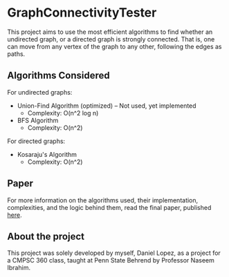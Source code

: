 # GraphConnectivityTester
This project aims to use the most efficient algorithms to find whether an undirected graph, or a directed graph is strongly connected. That is, one can move from any vertex of the graph to any other, following the edges as paths.
## Algorithms Considered
For undirected graphs:
* Union-Find Algorithm (optimized) – Not used, yet implemented
  * Complexity: O(n^2 log n)
* BFS Algorithm
  * Complexity: O(n^2)

For directed graphs:
* Kosaraju's Algorithm
  * Complexity: O(n^2)
 
## Paper
For more information on the algorithms used, their implementation, complexities, and the logic behind them, read the final paper, published <a target="_blank" href="https://www.dropbox.com/s/ec4enkk3easpgv8/Graph%20Connectivity%20Final%20Project%20Paper.pdf?dl=0">here</a>.
 
## About the project
This project was solely developed by myself, Daniel Lopez, as a project for a CMPSC 360 class, taught at Penn State Behrend by Professor Naseem Ibrahim.

